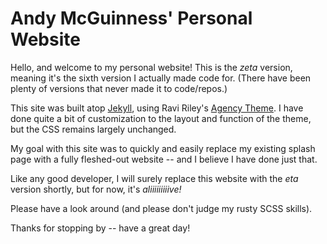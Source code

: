 # Andy McGuinness' Personal Website

Hello, and welcome to my personal website! This is the _zeta_ version, meaning it's the sixth version I actually made code for. (There have been plenty of versions that never made it to code/repos.)

This site was built atop [Jekyll](https://jekyllrb.com/), using Ravi Riley's [Agency Theme](https://github.com/raviriley/agency-jekyll-theme). I have done quite a bit of customization to the layout and function of the theme, but the CSS remains largely unchanged.

My goal with this site was to quickly and easily replace my existing splash page with a fully fleshed-out website -- and I believe I have done just that.

Like any good developer, I will surely replace this website with the _eta_ version shortly, but for now, it's _aliiiiiiiiive!_

Please have a look around (and please don't judge my rusty SCSS skills).

Thanks for stopping by -- have a great day!
